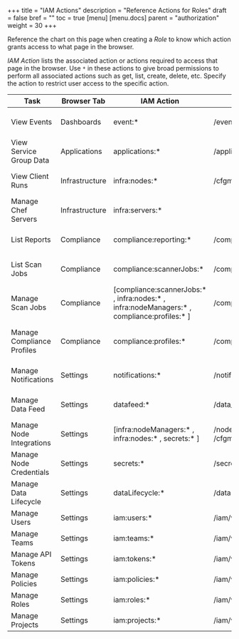 +++
title = "IAM Actions"
description = "Reference Actions for Roles"
draft = false
bref = ""
toc = true
[menu]
  [menu.docs]
    parent = "authorization"
    weight = 30
+++

Reference the chart on this page when creating a *Role* to know which action grants access to what page in the browser.

*IAM Action* lists the associated action or actions required to access that page in the browser. 
Use `*` in these actions to give broad permissions to perform all associated actions such as get, list, create, delete, etc.
Specify the action to restrict user access to the specific action.


|  Task           | Browser Tab     | IAM Action       | API endpoint  | URL       |
| --------------- | --------------- | ---------------- | ------------- | --------- |
| View Events | Dashboards | event:* | /event_feed | https://{{< example_fqdn "automate" >}}/dashboards/event-feed |
| View Service Group Data | Applications | applications:*  | /applications/service-groups | https://{{< example_fqdn "automate" >}}/applications/service-groups |
| View Client Runs | Infrastructure | infra:nodes:*   | /cfgmgmt/nodes | https://{{< example_fqdn "automate" >}}/infrastructure/client-runs |
| Manage Chef Servers | Infrastructure | infra:servers:* | <endpoint> | https://{{< example_fqdn "automate" >}}/infrastructure/chef-servers |
| List Reports | Compliance | compliance:reporting:*  | /compliance/reporting/reports | https://{{< example_fqdn "automate" >}}/compliance/reports/overview |
| List Scan Jobs | Compliance | compliance:scannerJobs:* | /compliance/scanner/jobs | https://{{< example_fqdn "automate" >}}/compliance/scan-jobs/jobs |
| Manage Scan Jobs | Compliance | [compliance:scannerJobs:* , infra:nodes:* , infra:nodeManagers:* , compliance:profiles:* ] | /compliance/scanner/jobs | https://{{< example_fqdn "automate" >}}/compliance/scan-jobs/jobs |
| Manage Compliance Profiles | Compliance | compliance:profiles:* | /compliance/profiles | https://{{< example_fqdn "automate" >}}/compliance/compliance-profiles |
| Manage Notifications | Settings | notifications:* | /notifications | https://{{< example_fqdn "automate" >}}/settings/notifications |
| Manage Data Feed | Settings | datafeed:* | /data_feed/destination | https://{{< example_fqdn "automate" >}}/settings/data-feed |
| Manage Node Integrations | Settings | [infra:nodeManagers:* , infra:nodes:* , secrets:* ] | /nodemanagers , /cfgmgmt/nodes , /secrets | https://{{< example_fqdn "automate" >}}/settings/node-integrations |
| Manage Node Credentials | Settings | secrets:* | /secrets | https://{{< example_fqdn "automate" >}}/settings/node-credentials |
| Manage Data Lifecycle | Settings | dataLifecycle:* | /data-lifecycle | https://{{< example_fqdn "automate" >}}/settings/data-lifecycle |
| Manage Users | Settings | iam:users:* | /iam/v2/users | https://{{< example_fqdn "automate" >}}/settings/users |
| Manage Teams | Settings | iam:teams:* | /iam/v2/teams | https://{{< example_fqdn "automate" >}}/settings/teams |
| Manage API Tokens | Settings | iam:tokens:* | /iam/v2/tokens | https://{{< example_fqdn "automate" >}}/settings/tokens |
| Manage Policies | Settings | iam:policies:* | /iam/v2/policies | https://{{< example_fqdn "automate" >}}/settings/policies |
| Manage Roles | Settings | iam:roles:* | /iam/v2/roles | https://{{< example_fqdn "automate" >}}/settings/roles |
| Manage Projects | Settings | iam:projects:* | /iam/v2/projects | https://{{< example_fqdn "automate" >}}/settings/projects |

